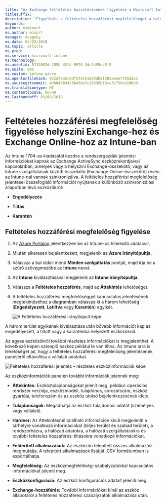 ```yaml
---
title: "Az Exchange feltételes hozzáférésének figyelése a Microsoft Intune-ban"
titlesuffix: 
description: "Figyelheti a feltételes hozzáférési megfelelőséget a helyszíni Exchange-hez és Exchange Online-hoz az Intune Azure Portal használatával."
keywords: 
author: msmimart
ms.author: mimart
manager: dougeby
ms.date: 02/22/2018
ms.topic: article
ms.prod: 
ms.service: microsoft-intune
ms.technology: 
ms.assetid: 5712682d-285b-43fd-9978-3dcfd95ec5f9
ms.suite: ems
ms.custom: intune-azure
ms.openlocfilehash: 932dfe32c6df5741615d9db9f303aaee7785d3a3
ms.sourcegitcommit: 4db0498342364f8a7c28995b15ce32759e920b99
ms.translationtype: HT
ms.contentlocale: hu-HU
ms.lasthandoff: 03/08/2018
---
```

# <a name="monitor-conditional-access-compliance-for-on-premises-exchange-and-exchange-online-in-intune"></a>Feltételes hozzáférési megfelelőség figyelése helyszíni Exchange-hez és Exchange Online-hoz az Intune-ban

Az Intune 1704-es kiadásától kezdve a rendszergazdák jelentési információkat kapnak az Exchange ActiveSync eszközrekordjaival kapcsolatban, amelyek vagy a helyszíni Exchange-összekötő, vagy az Intune szolgáltatások közötti összekötő (Exchange Online-összekötő) révén az Intune-nal vannak szinkronizálva. A feltételes hozzáférési megfelelőség jelentései összefoglaló információt nyújtanak a különböző szinkronizálási állapotban lévő eszközökről:

-   **Engedélyezés**

-   **Tiltás**

-   **Karantén**

## <a name="to-monitor-conditional-access-compliance"></a>Feltételes hozzáférési megfelelőség figyelése

1.  Az [Azure Portalon](https://portal.azure.com/) jelentkezzen be az Intune-os hitelesítő adataival.

2.  Miután sikeresen bejelentkezett, megjelenik az **Azure irányítópultja**.

3.  Válassza a bal oldali menü **Minden szolgáltatás** pontját, majd írja be a szűrő szövegmezőbe az **Intune** nevet.

4.  Az **Intune** kiválasztásával megjelenik az **Intune irányítópultja**.

5.  Válassza a **Feltételes hozzáférés**, majd az **Áttekintés** lehetőséget.

6.  A feltételes hozzáférési megfelelőséggel kapcsolatos jelentésének megtekintéséhez a diagramban válassza ki a három lehetőség (**Engedélyezett**, **Letiltva** vagy **Karantén**) egyikét.

    ![A Feltételes hozzáférési irányítópult képe](./media/CA-reporting-intune-1.png)

A három terület egyikének kiválasztása után bővebb információt kap az engedélyezett, a tiltott vagy a karanténba helyezett eszközökről.

Az egyes eszközökről további részletes információkat is megjeleníthet. A következő képen szereplő eszköz például le van tiltva. Az Intune arra is lehetőséget ad, hogy a feltételes hozzáférési megfelelőség jelentésének paneljéről eltávolítsa a vállalati adatokat.

![Feltételes hozzáférési jelentés – részletes eszközinformációk képe](./media/CA-reporting-intune-3.png)

Az eszközinformációk panelen további információk jelennek meg:

-   **Áttekintés:** Eszköztulajdonságokat jelenít meg, például: operációs rendszer verziója, eszközmodell, tulajdonos, sorozatszám, eszköz gyártója, telefonszám és az eszköz utolsó bejelentkezésének ideje.

-   **Tulajdonságok:** Megadhatja az eszköz tulajdonosi adatát (személyes vagy vállalati).

-   **Hardver:** Az Áttekintésnél található információn kívül megjeleníti a tárhelyre vonatkozó információkat (teljes terület és szabad terület), a rendszerházra, a hálózati adatokra, a hálózati szolgáltatásokra és további feltételes hozzáférési tiltásokra vonatkozó információkat.

-   **Felderített alkalmazások:** Az eszközön telepített összes alkalmazást megmutatja. A telepített alkalmazások listáját .CSV formátumban is exportálhatja.

-   **Megfelelőség:** Az eszközmegfelelőségi szabályzatokkal kapcsolatos információkat jeleníti meg.

-   **Eszközkonfiguráció:** Az eszköz konfigurációs adatait jeleníti meg.

-   **Exchange-hozzáférés:** További információkat kínál az eszköz állapotáról a feltételes hozzáférési szabályzatok alkalmazása után.
